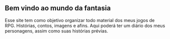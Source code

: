 ## Bem vindo ao mundo da fantasia

Esse site tem como objetivo organizar todo material dos meus jogos de RPG. Histórias, contos, imagens e afins. Aqui poderá ter um diário dos meus personagens, assim como suas histórias prévias.

